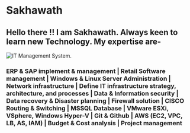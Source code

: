 # Sakhawath
## Hello there !! I am Sakhawath. Always keen to learn new Technology. My expertise are-
![IT Management System.](https://images.app.goo.gl/9TkeoLYEtDeJp7ELA)
### ERP & SAP implement & management | Retail Software management | Windows & Linux Server Administration | Network infrastructure | Define IT infrastructure strategy, architecture, and processes | Data & Information security | Data recovery & Disaster planning | Firewall solution | CISCO Routing & Switching | MSSQL Database | VMware ESXi, VSphere, Windows Hyper-V | Git & Github | AWS (EC2, VPC, LB, AS, IAM) | Budget & Cost analysis | Project management
